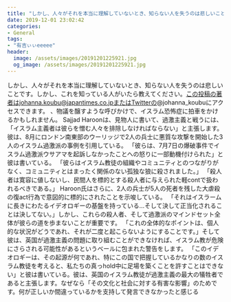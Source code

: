 ```yaml
---
title: "しかし、人々がそれを本当に理解していないとき、知らない人を失うのは悲しいことです。"
date: 2019-12-01 23:02:42
categories:
- General
tags:
- "有吉ぃぃeeeee"
header:
  image: /assets/images/20191201225921.jpg
  og_image: /assets/images/20191201225921.jpg
---
```


しかし、人々がそれを本当に理解していないとき、知らない人を失うのは悲しいことです。しかし、これを知っている人がいたら教えてください。この投稿の著者はjohanna.koubu@japantimes.co.jpまたはTwitterの@johanna_koubuにアクセスできます。 、物議を醸すような呼びかけで、イスラム恐怖症に拍車をかけるかもしれません。 Sajjad Haroonは、見物人に書いて、過激主義と戦うには、「イスラム主義者は彼らを憎む人々を排除しなければならない」と主張します。彼は、8月にロンドン南東部のウーリッジで2人の兵士に悪質な攻撃を開始した3人のイスラム過激派の事例を引用している。 「彼らは、7月7日の爆破事件でイスラム過激派ウサアマを起訴しなかったことへの怒りに一部動機付けられた」と彼は書いている。 「彼らはイスラム教徒の組織やコミュニティとのつながりがなく、コミュニティとはまったく関係のない孤独な狼に殺されました。」 「殺人者は寛容に値しないし、民間人を標的とする殺人者に与えられた軽contで扱われるべきである。」 Haroon氏はさらに、2人の兵士が5人の死者を残した大虐殺の復act行為で意図的に標的にされたことを示唆している。 「それはイスラームに長きにわたるイデオロギーの基盤を持っている…そして決して正当化されることは決してない。」しかし、これらの殺人者、そして過激派のマインドセット全体が彼らの道を歩まないことが重要です。 「これの全体的なポイントは、個人的な状況がどうであれ、それが二度と起こらないようにすることです。」そして彼は、英国が過激主義の問題に取り組むことができなければ、イスラム教が危険にさらされる可能性があるというベールに包まれた警告をします。 「このイデオロギーは、その起源が何であれ、特にこの国で把握しているかなりの数のイスラム教徒を考えると、私たちの真っhold中に足場を築くことを許すことはできない」と彼は書いている。彼は、英国のイスラム教徒が過激主義の最大の犠牲者であると主張します。なぜなら「その文化と社会に対する有害な影響」のためです。何が正しいか間違っているかを支持して発言できなかったと感じる
